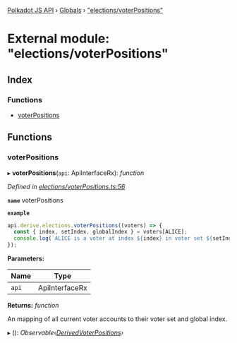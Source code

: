 [Polkadot JS API](../README.md) › [Globals](../globals.md) › ["elections/voterPositions"](_elections_voterpositions_.md)

# External module: "elections/voterPositions"

## Index

### Functions

* [voterPositions](_elections_voterpositions_.md#voterpositions)

## Functions

###  voterPositions

▸ **voterPositions**(`api`: ApiInterfaceRx): *function*

*Defined in [elections/voterPositions.ts:56](https://github.com/polkadot-js/api/blob/d6239cbe56/packages/api-derive/src/elections/voterPositions.ts#L56)*

**`name`** voterPositions

**`example`** 
<BR>

```javascript
api.derive.elections.voterPositions((voters) => {
  const { index, setIndex, globalIndex } = voters[ALICE];
  console.log(`ALICE is a voter at index ${index} in voter set ${setIndex}, with global index ${globalIndex}.`);
});
```

**Parameters:**

Name | Type |
------ | ------ |
`api` | ApiInterfaceRx |

**Returns:** *function*

An mapping of all current voter accounts to their voter set and global index.

▸ (): *Observable‹[DerivedVoterPositions](_types_.md#derivedvoterpositions)›*
